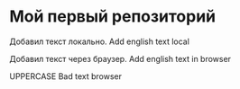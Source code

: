 # Мой первый репозиторий

Добавил текст локально. Add english text local

Добавил текст через браузер. Add english text in browser


UPPERCASE
Bad text browser
